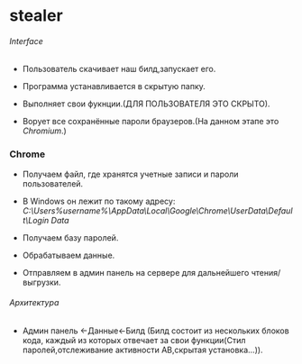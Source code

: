 # stealer
###### Interface
 * Пользователь скачивает наш билд,запускает его. 
 * Программа устанавливается в скрытую папку.
 * Выполняет свои фукнции.(ДЛЯ ПОЛЬЗОВАТЕЛЯ ЭТО СКРЫТО).

* Ворует все сохранённые пароли браузеров.(На данном этапе это *Chromium*.) 

### Chrome
* Получаем файл, где хранятся учетные записи и пароли пользователей. 

* В Windows он лежит по такому адресу: *C:\Users\%username%\AppData\Local\Google\Chrome\UserData\Default\Login Data*

* Получаем базу паролей.
* Обрабатываем данные. 
* Отправляем в админ панель на сервере для дальнейшего чтения/выгрузки.
###### Архитектура
* Админ панель <-Данные<-Билд (Билд состоит из нескольких блоков кода, каждый из которых отвечает за свои функции(Стил паролей,отслеживание активности АВ,скрытая установка...)).
